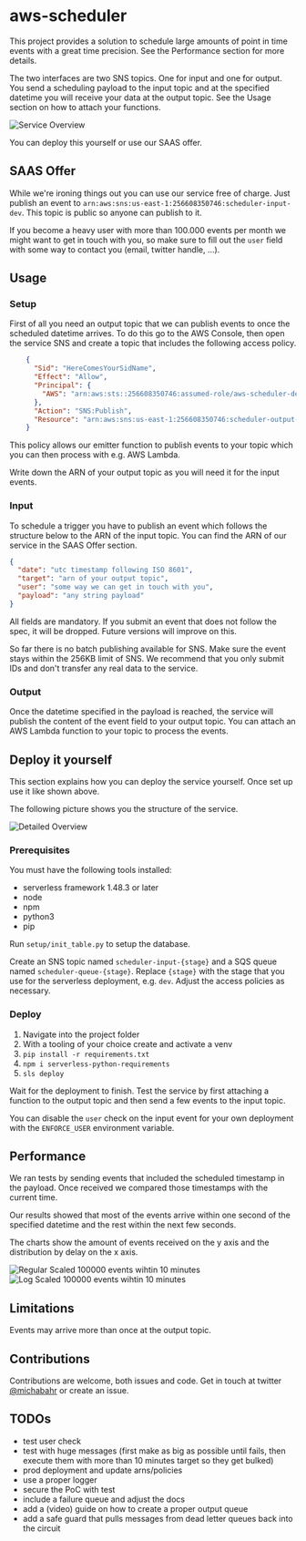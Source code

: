 # aws-scheduler

This project provides a solution to schedule large amounts of point in time events with a great time precision. See the Performance section for more details.

The two interfaces are two SNS topics. One for input and one for output. You send a scheduling payload to the input topic and at the specified datetime you will receive your data at the output topic. See the Usage section on how to attach your functions.

![Service Overview](https://github.com/bahrmichael/aws-scheduler/raw/master/pictures/overview.png)

You can deploy this yourself or use our SAAS offer.

## SAAS Offer

While we're ironing things out you can use our service free of charge. Just publish an event to `arn:aws:sns:us-east-1:256608350746:scheduler-input-dev`.  This topic is public so anyone can publish to it. 

If you become a heavy user with more than 100.000 events per month we might want to get in touch with you, so make sure to fill out the `user` field with some way to contact you (email, twitter handle, ...).

## Usage

### Setup
First of all you need an output topic that we can publish events to once the scheduled datetime arrives. To do this go to the AWS Console, then open the service SNS and create a topic that includes the following access policy.

```json
    {
      "Sid": "HereComesYourSidName",
      "Effect": "Allow",
      "Principal": {
        "AWS": "arn:aws:sts::256608350746:assumed-role/aws-scheduler-dev-us-east-1-lambdaRole/aws-scheduler-dev-emitter"
      },
      "Action": "SNS:Publish",
      "Resource": "arn:aws:sns:us-east-1:256608350746:scheduler-output-dev"
    }
``` 

This policy allows our emitter function to publish events to your topic which you can then process with e.g. AWS Lambda. 

Write down the ARN of your output topic as you will need it for the input events.

### Input
To schedule a trigger you have to publish an event which follows the structure below to the ARN of the input topic. You can find the ARN of our service in the SAAS Offer section.

```json
{
  "date": "utc timestamp following ISO 8601",
  "target": "arn of your output topic",
  "user": "some way we can get in touch with you",
  "payload": "any string payload"
}
```

All fields are mandatory. If you submit an event that does not follow the spec, it will be dropped. Future versions will improve on this.

So far there is no batch publishing available for SNS. Make sure the event stays within the 256KB limit of SNS. We recommend that you only submit IDs and don't transfer any real data to the service.

### Output
Once the datetime specified in the payload is reached, the service will publish the content of the event field to your output topic. You can attach an AWS Lambda function to your topic to process the events. 

## Deploy it yourself
This section explains how you can deploy the service yourself. Once set up use it like shown above.

The following picture shows you the structure of the service.

![Detailed Overview](https://github.com/bahrmichael/aws-scheduler/raw/master/pictures/detailed.png)

### Prerequisites
You must have the following tools installed:
- serverless framework 1.48.3 or later
- node
- npm
- python3
- pip

Run `setup/init_table.py` to setup the database.

Create an SNS topic named `scheduler-input-{stage}` and a SQS queue named `scheduler-queue-{stage}`. Replace `{stage}` with the stage that you use for the serverless deployment, e.g. `dev`. Adjust the access policies as necessary.

### Deploy
1. Navigate into the project folder
2. With a tooling of your choice create and activate a venv
3. `pip install -r requirements.txt`
4. `npm i serverless-python-requirements`
5. `sls deploy`

Wait for the deployment to finish. Test the service by first attaching a function to the output topic and then send a few events to the input topic.

You can disable the `user` check on the input event for your own deployment with the `ENFORCE_USER` environment variable.
 
## Performance
We ran tests by sending events that included the scheduled timestamp in the payload. Once received we compared those timestamps with the current time.

Our results showed that most of the events arrive within one second of the specified datetime and the rest within the next few seconds.

The charts show the amount of events received on the y axis and the distribution by delay on the x axis.

![Regular Scaled 100000 events wihtin 10 minutes](https://github.com/bahrmichael/aws-scheduler/raw/master/pictures/regular-scaled-100k-10m.png)
![Log Scaled 100000 events wihtin 10 minutes](https://github.com/bahrmichael/aws-scheduler/raw/master/pictures/log-scaled-100k-10m.png)

## Limitations
Events may arrive more than once at the output topic.

## Contributions
Contributions are welcome, both issues and code. Get in touch at twitter [@michabahr](https://twitter.com/michabahr) or create an issue.

## TODOs
- test user check
- test with huge messages (first make as big as possible until fails, then execute them with more than 10 minutes target so they get bulked)
- prod deployment and update arns/policies
- use a proper logger
- secure the PoC with test
- include a failure queue and adjust the docs
- add a (video) guide on how to create a proper output queue
- add a safe guard that pulls messages from dead letter queues back into the circuit

